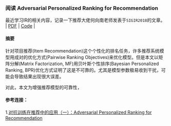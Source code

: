 ### 阅读 Adversarial Personalized Ranking for Recommendation

最近学习IR的相关内容，记录一下推荐大佬何向南老师发表于`SIGIR2018`的文章。
| [PDF](https://arxiv.org/abs/1808.03908) | [Code](https://github.com/hexiangnan/adversarial_personalized_ranking) |

#### 摘要

针对项目推荐(Item Recommendation)这个个性化的排名任务，许多推荐系统模型用成对的优化方式(Pairwise Ranking Objectives)来优化模型。但是本文以矩阵分解(Matrix Factorization, MF)用贝叶斯个性排序(Bayesian Personalized Ranking, BPR)优化方式证明了这是不可靠的。尤其是模型参数极易收到干扰，可能会导致结果出现很大误差。

对此，本文为增强推荐模型的可靠性，








#### 参考连接：
1.[对抗训练在推荐中的应用（一）：Adversarial Personalized Ranking for Recommendation](https://www.jianshu.com/p/4784d20570aa)

